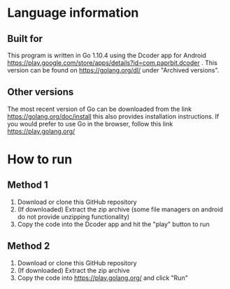 # Language information 
## Built for
This program is written in Go 1.10.4 using the Dcoder app for Android https://play.google.com/store/apps/details?id=com.paprbit.dcoder . This version can be found on https://golang.org/dl/ under "Archived versions". 
## Other versions
The most recent version of Go can be downloaded from the link https://golang.org/doc/install this also provides installation instructions. If you would prefer to use Go in the browser, follow this link https://play.golang.org/ 
# How to run 
## Method 1 
1. Download or clone this GitHub repository 
2. (If downloaded) Extract the zip archive (some file managers on android do not
provide unzipping functionality)
3. Copy the code into the Dcoder app and hit the "play" button to run
## Method 2
1. Download or clone this GitHub repository 
2. (If downloaded) Extract the zip archive
3. Copy the code into https://play.golang.org/ and click "Run"
